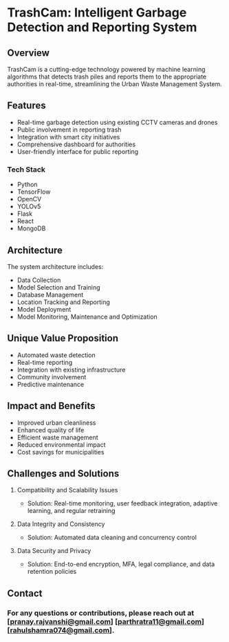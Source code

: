 # TrashCam: Intelligent Garbage Detection and Reporting System

## Overview

TrashCam is a cutting-edge technology powered by machine learning algorithms that detects trash piles and reports them to the appropriate authorities in real-time, streamlining the Urban Waste Management System. 


## Features

- Real-time garbage detection using existing CCTV cameras and drones
- Public involvement in reporting trash
- Integration with smart city initiatives
- Comprehensive dashboard for authorities
- User-friendly interface for public reporting



### Tech Stack

- Python
- TensorFlow
- OpenCV
- YOLOv5
- Flask
- React
- MongoDB

## Architecture

The system architecture includes:

- Data Collection
- Model Selection and Training
- Database Management
- Location Tracking and Reporting 
- Model Deployment 
- Model Monitoring, Maintenance and Optimization

## Unique Value Proposition

- Automated waste detection
- Real-time reporting
- Integration with existing infrastructure
- Community involvement
- Predictive maintenance

## Impact and Benefits

- Improved urban cleanliness
- Enhanced quality of life
- Efficient waste management
- Reduced environmental impact
- Cost savings for municipalities

## Challenges and Solutions

1. Compatibility and Scalability Issues
   - Solution: Real-time monitoring, user feedback integration, adaptive learning, and regular retraining

2. Data Integrity and Consistency
   - Solution: Automated data cleaning and concurrency control

3. Data Security and Privacy
   - Solution: End-to-end encryption, MFA, legal compliance, and data retention policies





## Contact

### For any questions or contributions, please reach out at [pranay.rajvanshi@gmail.com] [parthratra11@gmail.com] [rahulshamra074@gmail.com].
